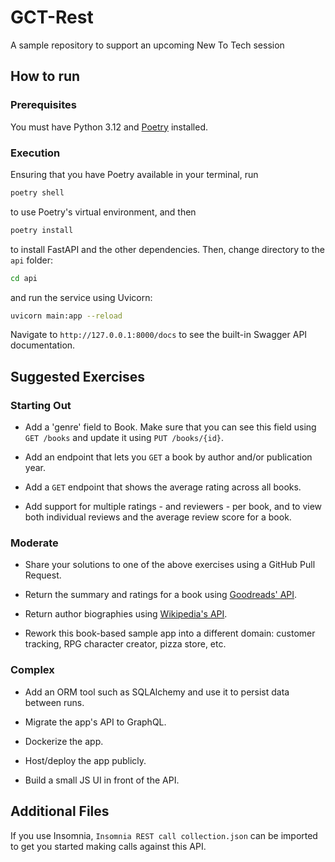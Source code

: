# GCT-Rest

A sample repository to support an upcoming New To Tech session

## How to run

### Prerequisites

You must have Python 3.12 and [Poetry](https://python-poetry.org/docs/#installation) installed.

### Execution

Ensuring that you have Poetry available in your terminal, run

```bash
poetry shell
```

to use Poetry's virtual environment, and then

```bash
poetry install
```

to install FastAPI and the other dependencies. Then, change directory to the `api` folder:

```bash
cd api
```

and run the service using Uvicorn:

```bash
uvicorn main:app --reload
```

Navigate to `http://127.0.0.1:8000/docs` to see the built-in Swagger API documentation.

## Suggested Exercises

### Starting Out

- Add a 'genre' field to Book. Make sure that you can see this field using `GET /books` and update it using `PUT /books/{id}`.

- Add an endpoint that lets you `GET` a book by author and/or publication year.

- Add a `GET` endpoint that shows the average rating across all books.

- Add support for multiple ratings - and reviewers - per book, and to view both individual reviews and the average review score for a book.

### Moderate

- Share your solutions to one of the above exercises using a GitHub Pull Request.

- Return the summary and ratings for a book using [Goodreads' API](https://www.goodreads.com/api/index).

- Return author biographies using [Wikipedia's API](https://api.wikimedia.org/wiki/Getting_started_with_Wikimedia_APIs).

- Rework this book-based sample app into a different domain: customer tracking, RPG character creator, pizza store, etc.

### Complex

- Add an ORM tool such as SQLAlchemy and use it to persist data between runs.

- Migrate the app's API to GraphQL.

- Dockerize the app.

- Host/deploy the app publicly.

- Build a small JS UI in front of the API.

## Additional Files

If you use Insomnia, `Insomnia REST call collection.json` can be imported to get you started making calls against this API.